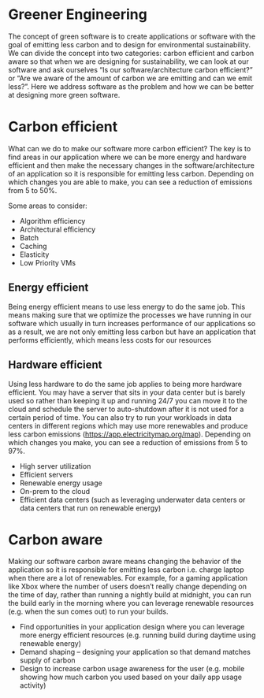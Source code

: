 # Greener Engineering

The concept of green software is to create applications or software with the goal of emitting less carbon and to design for environmental sustainability. We can divide the concept into two categories: carbon efficient and carbon aware so that when we are designing for sustainability, we can look at our software and ask ourselves “Is our software/architecture carbon efficient?” or “Are we aware of the amount of carbon we are emitting and can we emit less?”. Here we address software as the problem and how we can be better at designing more green software.

# Carbon efficient

What can we do to make our software more carbon efficient? The key is to find areas in our application where we can be more energy and hardware efficient and then make the necessary changes in the software/architecture of an application so it is responsible for emitting less carbon. Depending on which changes you are able to make, you can see a reduction of emissions from 5 to 50%.

Some areas to consider:

- Algorithm efficiency
- Architectural efficiency
- Batch
- Caching
- Elasticity
- Low Priority VMs

## Energy efficient

Being energy efficient means to use less energy to do the same job. This means making sure that we optimize the processes we have running in our software which usually in turn increases performance of our applications so as a result, we are not only emitting less carbon but have an application that performs efficiently, which means less costs for our resources

## Hardware efficient

Using less hardware to do the same job applies to being more hardware efficient. You may have a server that sits in your data center but is barely used so rather than keeping it up and running 24/7 you can move it to the cloud and schedule the server to auto-shutdown after it is not used for a certain period of time. You can also try to run your workloads in data centers in different regions which may use more renewables and produce less carbon emissions (https://app.electricitymap.org/map). Depending on which changes you make, you can see a reduction of emissions from 5 to 97%.  

- High server utilization
- Efficient servers
- Renewable energy usage
- On-prem to the cloud
- Efficient data centers (such as leveraging underwater data centers or data centers that run on renewable energy)

# Carbon aware

Making our software carbon aware means changing the behavior of the application so it is responsible for emitting less carbon i.e. charge laptop when there are a lot of renewables. For example, for a gaming application like Xbox where the number of users doesn’t really change depending on the time of day, rather than running a nightly build at midnight, you can run the build early in the morning where you can leverage renewable resources (e.g. when the sun comes out) to run your builds.  

- Find opportunities in your application design where you can leverage more energy efficient resources (e.g. running build during daytime using renewable energy)
- Demand shaping – designing your application so that demand matches supply of carbon 
- Design to increase carbon usage awareness for the user (e.g. mobile showing how much carbon you used based on your daily app usage activity)


